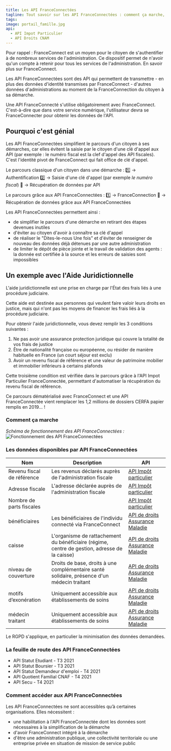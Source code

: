 ```yaml
---
title: Les API FranceConnectées
tagline: Tout savoir sur les API FranceConnectées : comment ça marche, quel intérêt, les API FranceConnectées disponibles et à venir
tags: 
image: portail_famille.jpg
api:
  - API Impot Particulier
  - API Droits CNAM
---
```


Pour rappel : FranceConnect est un moyen pour le citoyen de s'authentifier à de nombreux services de l'administration. Ce dispositif permet de n'avoir qu'un compte à retenir pour tous les services de l'administration. <External href="https://franceconnect.gouv.fr/partenaires">En savoir plus sur FranceConnect</a>.

Les API FranceConnectées sont des API qui permettent de transmettre - en plus des données d'identité transmises par FranceConnect - d'autres données d'administrations au moment de la FranceConnection du citoyen à sa démarche.

Une API FranceConnecté s'utilise obligatoirement avec FranceConnect. C'est-à-dire que dans votre service numérique, l'utilisateur devra se FranceConnecter pour obtenir les données de l'API.

## Pourquoi c'est génial

Les API FranceConnectées simplifient le parcours d'un citoyen à ses démarches, car elles évitent la saisie par le citoyen d'une clé d'appel aux API (par exemple : le numéro fiscal est la clef d'appel des API fiscales). C'est l'identité pivot de FranceConnect qui fait office de clé d'appel.

Le parcours classique d'un citoyen dans une démarche : 
1️⃣ → Authentification
2️⃣ → Saisie d'une clé d'appel (par exemple *le numéro fiscal*)
🤖 → Récupération de données par API

Le parcours grâce aux API FranceConnectées : 
1️⃣ → FranceConnection
🤖 → Récupération de données grâce aux API FranceConnectées

Les API FranceConnectées permettent ainsi :
- de simplifier le parcours d'une démarche en retirant des étapes devenues inutiles
- d'éviter au citoyen d'avoir à connaître sa clé d'appel
- de réaliser le "Dites-le-nous Une fois" et d'éviter de renseigner de nouveau des données déjà détenues par une autre administration
- de limiter le dépôt de pièce jointe et le travail de validation des agents : la donnée est certifiée à la source et les erreurs de saisies sont impossibles


## Un exemple avec l'Aide Juridictionnelle

L'aide juridictionnelle est une prise en charge par l'État des frais liés à une procédure judiciaire.

Cette aide est destinée aux personnes qui veulent faire valoir leurs droits en justice, mais qui n'ont pas les moyens de financer les frais liés à la procédure judiciaire.

Pour obtenir l'aide juridictionnelle, vous devez remplir les 3 conditions suivantes :
1. Ne pas avoir une assurance protection juridique qui couvre la totalité de vos frais de justice
2. Être de nationalité française ou européenne, ou résider de manière habituelle en France (un court séjour est exclu)
3. Avoir un revenu fiscal de référence et une valeur de patrimoine mobilier et immobilier inférieurs à certains plafonds

Cette troisième condition est vérifiée dans le parcours grâce à l'API Impot Particulier FranceConnectée, permettant d'automatiser la récupération du revenu fiscal de référence.

Ce parcours dématérialisé avec FranceConnect et une API FranceConnectée vient remplacer les 1,2 millions de dossiers CERFA papier remplis en 2019... !

### Comment ça marche

_Schéma de fonctionnement des API FranceConnectées :_
![Fonctionnement des API FranceConnectées](https://franceconnect.gouv.fr/images/how-it-works-data.svg)

### Les données disponibles par API FranceConnectées

| Nom                        | Description                                                                                   | API                                                               |
| -------------------------- | --------------------------------------------------------------------------------------------- | ----------------------------------------------------------------- |
| Revenu fiscal de référence | Les revenus déclarés auprès de l'administration fiscale                                       | [API Impôt particulier](/les-api/impot-particulier)               |
| Adresse fiscale            | L'adresse déclarée auprès de l'administration fiscale                                         | [API Impôt particulier](/les-api/impot-particulier)               |
| Nombre de parts fiscales   |                                                                                               | [API Impôt particulier](/les-api/impot-particulier)               |
| bénéficiaires              | Les bénéficiaires de l'individu connecté via FranceConnect                                    | [API de droits Assurance Maladie](/les-api/api_ameli_droits_cnam) |
| caisse                     | L'organisme de rattachement du bénéficiaire (régime, centre de gestion, adresse de la caisse) | [API de droits Assurance Maladie](/les-api/api_ameli_droits_cnam) |
| niveau de couverture       | Droits de base, droits à une complémentaire santé solidaire, présence d'un médecin traitant   | [API de droits Assurance Maladie](/les-api/api_ameli_droits_cnam) |
| motifs d’exonération       | Uniquement accessible aux établissements de soins                                             | [API de droits Assurance Maladie](/les-api/api_ameli_droits_cnam) |
| médecin traitant           | Uniquement accessible aux établissements de soins                                             | [API de droits Assurance Maladie](/les-api/api_ameli_droits_cnam) |

Le RGPD s'applique, en particulier la minimisation des données demandées.

### La feuille de route des API FranceConnectées

- API Statut Etudiant - T3 2021
- API Statut Boursier - T3 2021
- API Statut Demandeur d'emploi - T4 2021
- API Quotient Familial CNAF - T4 2021
- API Secu - T4 2021

### Comment accéder aux API FranceConnectées

Les API FranceConnectées ne sont accessibles qu’à certaines organisations. Elles nécessitent : 
- une habilitation à l'API FranceConnectée dont les données sont nécessaires à la simplification de la démarche
- d'avoir FranceConnect intégré à la démarche
- d'être une administration publique, une collectivité territoriale ou une entreprise privée en situation de mission de service public

